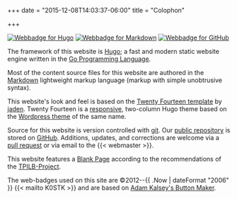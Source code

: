 +++
date = "2015-12-08T14:03:37-06:00"
title = "Colophon"

+++

[<img src="/images/hugo_80x15.png" title="A fast & modern static website engine" alt="Webbadge for Hugo"
/>](http://gohugo.io)
[<img src="/images/markdown_80x15.png" title="Plain text formatting syntax" alt="Webbadge for Markdown" />](https://en.wikipedia.org/wiki/Markdown)
[<img src="/images/github_80x15.png" title="How people build software" alt="Webbadge for GitHub" />](https://github.com/)

The framework of this website is [Hugo](http://gohugo.io);
a fast and modern static website engine written in the 
[Go Programming Language](https://golang.org/).

Most of the content source files for this website are authored in the
[Markdown](https://en.wikipedia.org/wiki/Markdown)
lightweight markup language (markup with simple unobtrusive syntax).

This website's look and feel is based on the [Twenty Fourteen
template](https://github.com/jaden/twentyfourteen) by
[jaden](https://github.com/jaden). Twenty Fourteen is a
[responsive](https://en.wikipedia.org/wiki/Responsive_web_design),
two-column Hugo theme based on the
[Wordpress theme](https://wordpress.org/themes/twentyfourteen)
of the same name.

Source for this website is version controlled with
[git](http://www.git-scm.com/). Our
[public repository](http://github.com/rrra/www) is stored on
[GitHub](https://github.com/).
Additions, updates, and corrections are welcome via a
[pull request](https://help.github.com/articles/creating-a-pull-request/) or
via email to the {{< webmaster >}}.

This website features a [Blank Page](/blankpage.html) according to the
recommendations of the
[TPILB-Project](http://www.this-page-intentionally-left-blank.org/). 

The web-badges used on this site are
&copy;2012--{{ .Now | dateFormat "2006" }} {{< mailto K0STK >}}
and are based on
[Adam Kalsey's Button Maker](http://kalsey.com/tools/buttonmaker/).

